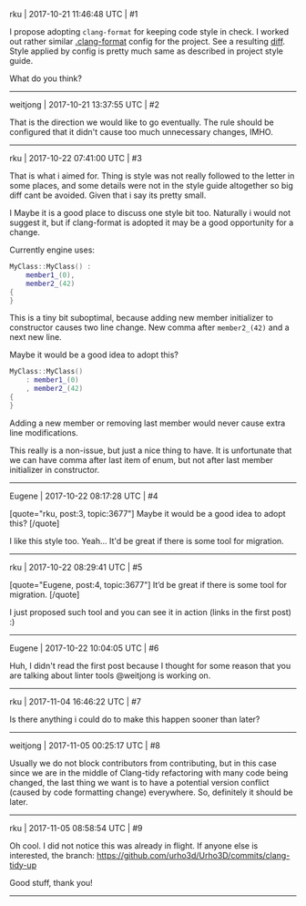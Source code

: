 rku | 2017-10-21 11:46:48 UTC | #1

I propose adopting `clang-format` for keeping code style in check. I worked out rather similar [.clang-format](https://github.com/rokups/Urho3D/blob/feature/clang-format/.clang-format) config for the project. See a resulting [diff](https://github.com/rokups/Urho3D/commit/4a4a7dfbe1bdb1816368cd5d8ed241646f50b8a4). Style applied by config is pretty much same as described in project style guide.

What do you think?

-------------------------

weitjong | 2017-10-21 13:37:55 UTC | #2

That is the direction we would like to go eventually. The rule should be configured that it didn't cause too much unnecessary changes, IMHO.

-------------------------

rku | 2017-10-22 07:41:00 UTC | #3

That is what i aimed for. Thing is style was not really followed to the letter in some places, and some details were not in the style guide altogether so big diff cant be avoided. Given that i say its pretty small.

I Maybe it is a good place to discuss one style bit too. Naturally i would not suggest it, but if clang-format is adopted it may be a good opportunity for a change.

Currently engine uses:

```cpp
MyClass::MyClass() :
    member1_(0),
    member2_(42)
{
}
```

This is a tiny bit suboptimal, because adding new member initializer to constructor causes two line change. New comma after `member2_(42)` and a next new line.

Maybe it would be a good idea to adopt this?

```cpp
MyClass::MyClass()
    : member1_(0)
    , member2_(42)
{
}
```

Adding a new member or removing last member would never cause extra line modifications.

This really is a non-issue, but just a nice thing to have. It is unfortunate that we can have comma after last item of enum, but not after last member initializer in constructor.

-------------------------

Eugene | 2017-10-22 08:17:28 UTC | #4

[quote="rku, post:3, topic:3677"]
Maybe it would be a good idea to adopt this?
[/quote]

I like this style too. Yeah... It'd be great if there is some tool for migration.

-------------------------

rku | 2017-10-22 08:29:41 UTC | #5

[quote="Eugene, post:4, topic:3677"]
It’d be great if there is some tool for migration.
[/quote]

I just proposed such tool and you can see it in action (links in the first post) :)

-------------------------

Eugene | 2017-10-22 10:04:05 UTC | #6

Huh, I didn't read the first post because I thought for some reason that you are talking about linter tools @weitjong is working on.

-------------------------

rku | 2017-11-04 16:46:22 UTC | #7

Is there anything i could do to make this happen sooner than later?

-------------------------

weitjong | 2017-11-05 00:25:17 UTC | #8

Usually we do not block contributors from contributing, but in this case since we are in the middle of Clang-tidy refactoring with many code being changed, the last thing we want is to have a potential version conflict (caused by code formatting change) everywhere. So, definitely it should be later.

-------------------------

rku | 2017-11-05 08:58:54 UTC | #9

Oh cool. I did not notice this was already in flight. If anyone else is interested, the branch: https://github.com/urho3d/Urho3D/commits/clang-tidy-up

Good stuff, thank you!

-------------------------

